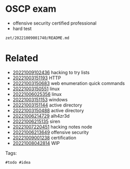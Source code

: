 # OSCP exam

- offensive security certified professional
- hard test

` zet/20221009001740/README.md `

# Related

- [20221009102436](/zet/20221009102436/README.md) hacking to try lists
- [20221003151193](/zet/20221003151193/README.md) HTTP
- [20221003150683](/zet/20221003150683/README.md) web enumeration quick commands
- [20221003150551](/zet/20221003150551/README.md) linux
- [20221006025356](/zet/20221006025356/README.md) linux
- [20221003151153](/zet/20221003151153/README.md) windows
- [20221003151144](/zet/20221003151144/README.md) active directory 
- [20221003150488](/zet/20221003150488/README.md) active directory
- [20221006214729](/zet/20221006214729/README.md) alh4zr3d
- [20221006215135](/zet/20221006215135/README.md) siren
- [20221007220451](/zet/20221007220451/README.md) hacking notes node
- [20221006213649](/zet/20221006213649/README.md) offensive security
- [20221009001238](/zet/20221009001238/README.md) certification
- [20221008042814](/zet/20221008042814/README.md) WIP

Tags:

    #todo #idea
